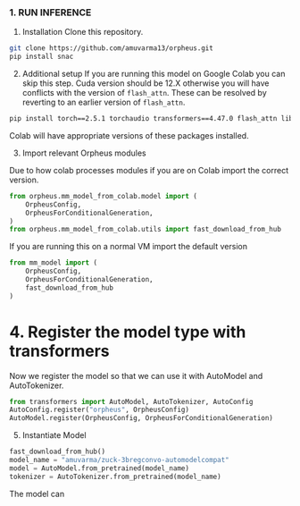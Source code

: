 ### 1. RUN INFERENCE
1. Installation
Clone this repository.
```bash
git clone https://github.com/amuvarma13/orpheus.git
pip install snac
```


2. Additional setup
If you are running this model on Google Colab you can skip this step. Cuda version should be 12.X otherwise you will have conflicts with the version of `flash_attn`. These can be resolved by reverting to an earlier version of `flash_attn`. 
```bash
pip install torch==2.5.1 torchaudio transformers==4.47.0 flash_attn librosa soundfile
```

Colab will have appropriate versions of these packages installed.


3. Import relevant Orpheus modules

Due to how colab processes modules if you are on Colab import the  correct version.
```python
from orpheus.mm_model_from_colab.model import (
    OrpheusConfig,
    OrpheusForConditionalGeneration,
)
from orpheus.mm_model_from_colab.utils import fast_download_from_hub
```
If you are running this on a normal VM import the default version
```python
from mm_model import (
    OrpheusConfig,
    OrpheusForConditionalGeneration,
    fast_download_from_hub
)
```


# 4. Register the model type with transformers

Now we register the model so that we can use it with AutoModel and AutoTokenizer.

```python
from transformers import AutoModel, AutoTokenizer, AutoConfig
AutoConfig.register("orpheus", OrpheusConfig)
AutoModel.register(OrpheusConfig, OrpheusForConditionalGeneration)
```

5. Instantiate Model
```python
fast_download_from_hub() 
model_name = "amuvarma/zuck-3bregconvo-automodelcompat"
model = AutoModel.from_pretrained(model_name)
tokenizer = AutoTokenizer.from_pretrained(model_name)
```

The model can 

